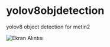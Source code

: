 # yolov8objdetection
yolov8 object detection for metin2

![Ekran Alıntısı](https://github.com/user-attachments/assets/87c87040-b07c-4294-9828-e54189b66034)

